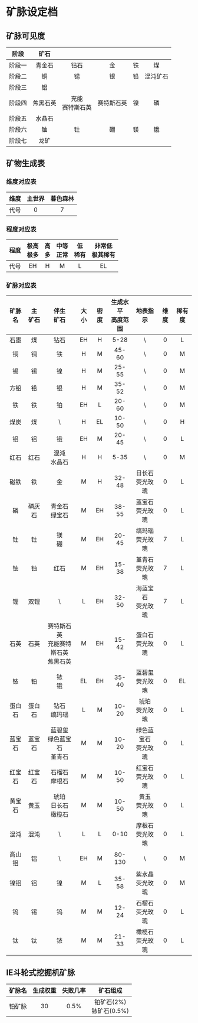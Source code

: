 # 矿脉设定档

## 矿脉可见度

| 阶段 | 矿石 | | | | |
| :-: | :-: | :-: | :-: | :-: | :-: |
| 阶段一 | 青金石 | 钻石 | 金 | 铁 | 煤 |
| 阶段二 | 铜 | 锡 | 银 | 铅 | 混沌矿石 |
| 阶段三 | 铝 |
| 阶段四 | 焦黑石英 | 充能<br>赛特斯石英 | 赛特斯石英 | 镍 | 磷 |
| 阶段五 | 水晶石 |
| 阶段六 | 铀 | 钍 | 硼 | 镁 | 锇 |
| 阶段七 | 龙矿 |

## 矿物生成表

### 维度对应表
| 维度 | 主世界 | 暮色森林 |
| :-: | :-: | :-: |
| 代号 | 0 | 7 |

### 程度对应表
| 程度 | 极高<br>极多 | 高<br>多 | 中等<br>正常 | 低<br>稀有 | 非常低<br>极其稀有 |
| :-: | :-: | :-: | :-: | :-: | :-: |
| 代号 | EH | H | M | L | EL |

### 矿脉对应表
| 矿脉名 | 主<br>矿石 | 伴生<br>矿石 | 大小 | 密度 | 生成水平<br>高度范围 | 地表指示 | 维度 | 稀有度 |
| :-: | :-: | :-: | :-: | :-: | :-: | :-: | :-: | :-: |
| 石墨 | 煤 | 钻石 | EH | H | 5-28 | \ | 0 | L |
| 铜 | 铜 | 铁 | H | M | 45-60 | \ | 0 | M |
| 锡 | 锡 | 镍 | H | M | 25-55 | \ | 0 | M |
| 方铅 | 铅 | 银 | H | M | 35-52 | \ | 0 | M |
| 铁 | 铁 | 铂 | EH | L | 20-60 | \ | 0 | M |
| 煤炭 | 煤 | \ | H | EL | 10-50 | \ | 0 | H |
| 铝 | 铝 | 锇 | EH | M | 20-45 | \ | 0 | L |
| 红石 | 红石 | 混沌<br>水晶石 | H | H | 5-35 | \ | 0 | M |
| 磁铁 | 铁 | 金 | M | H | 32-48 | 日长石<br>荧光玫瑰 | 0 | L |
| 磷 | 磷灰石 | 青金石<br>绿宝石 | M | EH | 38-55 | 蓝宝石<br>荧光玫瑰 | 0 | L |
| 钍 | 钍 | 镁<br>硼 | M | EH | 20-45 | 缟玛瑙<br>荧光玫瑰 | 7 | L |
| 铀 | 铀 | 红石 | M | EH | 15-38 | 堇青石<br>荧光玫瑰 | 7 | L |
| 锂 | 双锂 | \ | L | EH | 32-50 | 海蓝宝石<br>荧光玫瑰 | 7 | L |
| 石英 | 石英 | 赛特斯石英<br>充能赛特斯石英<br>焦黑石英 | M | EH | 15-42 | 蛋白石<br>荧光玫瑰 | 0 | L |
| 铱 | 铂 | 铱<br>锇 | EL | EH | 35-40 | 蓝碧玺<br>荧光玫瑰 | 0 | EL |
| 蛋白石 | 蛋白石 | 钻石<br>缟玛瑙 | L | M | 10-20 | 琥珀<br>荧光玫瑰 | 0 | L |
| 蓝宝石 | 蓝宝石 | 蓝碧玺<br>绿色蓝宝石<br>堇青石 | M | M | 10-20 | 绿色蓝宝石<br>荧光玫瑰 | 0 | L |
| 红宝石 | 红宝石 | 石榴石<br>摩根石 | M | M | 10-50 | 红宝石<br>荧光玫瑰 | 0 | L |
| 黄宝石 | 黄玉 | 琥珀<br>日长石<br>橄榄石 | M | M | 10-50 | 黄玉<br>荧光玫瑰 | 0 | L |
| 混沌 | 混沌 | \ | L | L | 0-10 | 摩根石<br>荧光玫瑰 | 0 | L |
| 高山铝 | 铝 | \ | EH | M | 80-130 | \ | 0 | M |
| 镍铝 | 铝 | 镍 | M | L | 35-58 | 紫水晶<br>荧光玫瑰 | 0 | M |
| 钨 | 锡 | 钨 | M | M | 12-24 | 石榴石<br>荧光玫瑰 | 0 | L |
| 钛 | 钛 | 铱 | M | M | 21-33 | 橄榄石<br>荧光玫瑰 | 0 | L |

## IE斗轮式挖掘机矿脉
| 矿脉名 | 生成权重 | 失败几率 | 矿石组成 |
| :-: | :-: | :-: | :-: |
| 铂矿脉 | 30 | 0.5% | 铂矿石(2%)<br>铱矿石(0.5%)|
